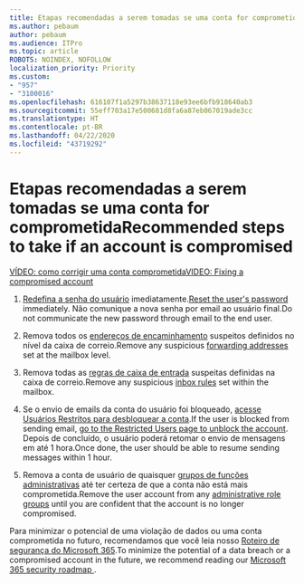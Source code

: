 ```yaml
---
title: Etapas recomendadas a serem tomadas se uma conta for comprometida
ms.author: pebaum
author: pebaum
ms.audience: ITPro
ms.topic: article
ROBOTS: NOINDEX, NOFOLLOW
localization_priority: Priority
ms.custom:
- "957"
- "3100016"
ms.openlocfilehash: 616107f1a5297b38637118e93ee6bfb918640ab3
ms.sourcegitcommit: 55eff703a17e500681d8fa6a87eb067019ade3cc
ms.translationtype: HT
ms.contentlocale: pt-BR
ms.lasthandoff: 04/22/2020
ms.locfileid: "43719292"
---
```

# <a name="recommended-steps-to-take-if-an-account-is-compromised"></a><span data-ttu-id="78e24-102">Etapas recomendadas a serem tomadas se uma conta for comprometida</span><span class="sxs-lookup"><span data-stu-id="78e24-102">Recommended steps to take if an account is compromised</span></span>

[<span data-ttu-id="78e24-103">VÍDEO: como corrigir uma conta comprometida</span><span class="sxs-lookup"><span data-stu-id="78e24-103">VIDEO: Fixing a compromised account</span></span>](https://www.microsoft.com/videoplayer/embed/RE2jvOb?pid=ocpVideo0-innerdiv-oneplayer&amp;postJsllMsg=true&amp;maskLevel=20&amp;autoplay=true)
  
1. <span data-ttu-id="78e24-104">[Redefina a senha do usuário](https://docs.microsoft.com/office365/admin/add-users/reset-passwords) imediatamente.</span><span class="sxs-lookup"><span data-stu-id="78e24-104">[Reset the user's password](https://docs.microsoft.com/office365/admin/add-users/reset-passwords) immediately.</span></span> <span data-ttu-id="78e24-105">Não comunique a nova senha por email ao usuário final.</span><span class="sxs-lookup"><span data-stu-id="78e24-105">Do not communicate the new password through email to the end user.</span></span>

2. <span data-ttu-id="78e24-106">Remova todos os [endereços de encaminhamento](https://docs.microsoft.com/office365/admin/email/configure-email-forwarding) suspeitos definidos no nível da caixa de correio.</span><span class="sxs-lookup"><span data-stu-id="78e24-106">Remove any suspicious [forwarding addresses](https://docs.microsoft.com/office365/admin/email/configure-email-forwarding) set at the mailbox level.</span></span>

3. <span data-ttu-id="78e24-107">Remova todas as [regras de caixa de entrada](https://support.office.com/article/1433E3A0-7FB0-4999-B536-50E05CB67FED) suspeitas definidas na caixa de correio.</span><span class="sxs-lookup"><span data-stu-id="78e24-107">Remove any suspicious [inbox rules](https://support.office.com/article/1433E3A0-7FB0-4999-B536-50E05CB67FED) set within the mailbox.</span></span>

4. <span data-ttu-id="78e24-108">Se o envio de emails da conta do usuário foi bloqueado, [acesse Usuários Restritos para desbloquear a conta](https://protection.office.com/?hash=/restrictedusers).</span><span class="sxs-lookup"><span data-stu-id="78e24-108">If the user is blocked from sending email, [go to the Restricted Users page to unblock the account](https://protection.office.com/?hash=/restrictedusers).</span></span> <span data-ttu-id="78e24-109">Depois de concluído, o usuário poderá retomar o envio de mensagens em até 1 hora.</span><span class="sxs-lookup"><span data-stu-id="78e24-109">Once done, the user should be able to resume sending messages within 1 hour.</span></span>

5. <span data-ttu-id="78e24-110">Remova a conta de usuário de quaisquer [grupos de funções administrativas](https://docs.microsoft.com//office365/admin/add-users/assign-admin-roles) até ter certeza de que a conta não está mais comprometida.</span><span class="sxs-lookup"><span data-stu-id="78e24-110">Remove the user account from any [administrative role groups](https://docs.microsoft.com//office365/admin/add-users/assign-admin-roles) until you are confident that the account is no longer compromised.</span></span>

<span data-ttu-id="78e24-111">Para minimizar o potencial de uma violação de dados ou uma conta comprometida no futuro, recomendamos que você leia nosso [Roteiro de segurança do Microsoft 365](https://docs.microsoft.com//office365/securitycompliance/security-roadmap).</span><span class="sxs-lookup"><span data-stu-id="78e24-111">To minimize the potential of a data breach or a compromised account in the future, we recommend reading our [Microsoft 365 security roadmap ](https://docs.microsoft.com//office365/securitycompliance/security-roadmap).</span></span>
  